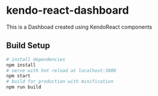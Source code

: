 # kendo-react-dashboard
This is a Dashboad created using KendoReact components

## Build Setup

```bash
# install dependencies
npm install
# serve with hot reload at localhost:3000
npm start
# build for production with minification
npm run build
